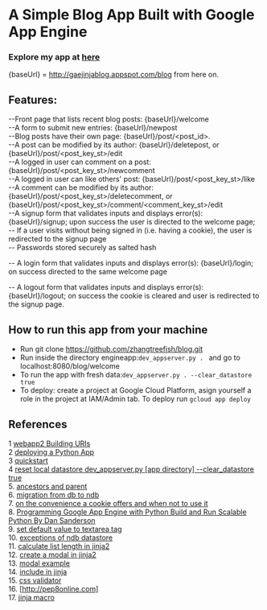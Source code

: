 # A Simple Blog App Built with Google App Engine
### Explore my app at [here](http://gaejinjablog.appspot.com/blog/welcome)
{baseUrl} = http://gaejinjablog.appspot.com/blog from here on.
## Features:
--Front page that lists recent blog posts: {baseUrl}/welcome<br />
--A form to submit new entries: {baseUrl}/newpost<br />
--Blog posts have their own page: {baseUrl}/post/<post_id>.<br />
--A post can be modified by its author: {baseUrl}/deletepost, or
    {baseUrl}/post/<post_key_st>/edit<br />
--A logged in user can comment on a post: {baseUrl}/post/<post_key_st>/newcomment<br />
--A logged in user can like others' post: {baseUrl}/post/<post_key_st>/like<br />
--A comment can be modified by its author: {baseUrl}/post/<post_key_st>/deletecomment,
   or {baseUrl}/post/<post_key_st>/comment/<comment_key_st>/edit<br />
--A signup form that validates inputs and displays error(s):
  {baseUrl}/signup; upon success the user is directed to the
  welcome page;<br />
-- If a user visits without being signed in (i.e. having a cookie),
   the user is redirected to the signup page<br />
-- Passwords stored securely as salted hash<br />

-- A login form that validates inputs and displays error(s):
   {baseUrl}/login; on success directed to the same welcome page<br />

-- A logout form that validates inputs and displays error(s):
   {baseUrl}/logout; on success the cookie is cleared and user is
   redirected to the signup page.<br />

## How to run this app from your machine

* Run git clone https://github.com/zhangtreefish/blog.git
* Run inside the directory engineapp:`dev_appserver.py . `
  and go to localhost:8080/blog/welcome
* To run the app with fresh data:`dev_appserver.py . --clear_datastore true`
* To deploy: create a project at Google Cloud Platform, asign
  yourself a role in the project at IAM/Admin tab. To deploy run
 `gcloud app deploy`

## References
1 [webapp2 Building URIs](https://webapp2.readthedocs.io/en/latest/guide/routing.html#guide-routing-building-uris)<br />
2 [deploying a Python App](https://cloud.google.com/appengine/docs/python/tools/uploadinganapp)<br />
3 [quickstart](https://cloud.google.com/appengine/docs/python/quickstart)<br />
4 [reset local datastore  dev_appserver.py [app directory] --clear_datastore true](http://stackoverflow.com/questions/1010573/how-do-i-delete-all-entities-from-my-local-google-app-engine-datastore)<br />
5. [ancestors and parent](https://cloud.google.com/appengine/docs/python/ndb/creating-entity-keys)<br />
6. [migration from db to ndb](https://cloud.google.com/appengine/docs/python/ndb/db_to_ndb)<br />
7. [on the convenience a cookie offers and when not to use it](https://fishbowl.pastiche.org/2004/01/19/persistent_login_cookie_best_practice/)<br />
8. [Programming Google App Engine with Python Build and Run Scalable Python
By Dan Sanderson](https://books.google.com/books?id=4BIDCgAAQBAJ&pg=PA214&lpg=PA214&dq=required%3DTrue+not+enforced+by+ndb&source=bl&ots=lmJklvVdvb&sig=AcEdzFGzanzajz9F23-HEp_5Y8w&hl=en&sa=X&ved=0ahUKEwjmmtrvs5zRAhUjwFQKHT7zBIAQ6AEIKDAC#v=onepage&q=required%3DTrue%20not%20enforced%20by%20ndb&f=false)<br />
9. [set default value to textarea tag](http://stackoverflow.com/questions/6007219/how-to-add-default-value-for-html-textarea)<br />
10. [exceptions of ndb datastore](https://cloud.google.com/appengine/docs/python/ndb/exceptions)<br />
11. [calculate list length in jinja2](http://stackoverflow.com/questions/24163579/length-of-string-in-jinja-flask)<br />
12. [create a modal in jinja2](http://stackoverflow.com/questions/21944735/what-is-the-data-target-attribute-in-bootstrap-3)<br />
13. [modal example](http://getbootstrap.com/javascript/#modals-examples)<br />
14. [include in jinja](http://jinja.pocoo.org/docs/dev/templates/#import)<br />
15. [css validator](https://jigsaw.w3.org/css-validator/validator)<br />
16. [http://pep8online.com]<br />
17. [jinja macro](http://stackoverflow.com/questions/9404990/how-to-pass-selected-named-arguments-to-jinja2s-include-context)